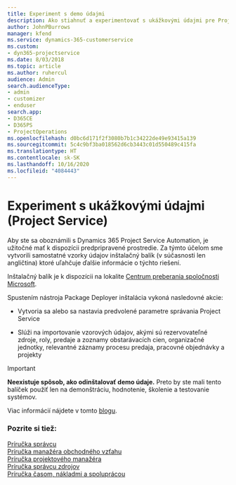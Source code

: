 ```yaml
---
title: Experiment s demo údajmi
description: Ako stiahnuť a experimentovať s ukážkovými údajmi pre Project Service Automation.
author: JohnPBurrows
manager: kfend
ms.service: dynamics-365-customerservice
ms.custom:
- dyn365-projectservice
ms.date: 8/03/2018
ms.topic: article
ms.author: ruhercul
audience: Admin
search.audienceType:
- admin
- customizer
- enduser
search.app:
- D365CE
- D365PS
- ProjectOperations
ms.openlocfilehash: d0bc6d171f2f3080b7b1c34222de49e93415a139
ms.sourcegitcommit: 5c4c9bf3ba018562d6cb3443c01d550489c415fa
ms.translationtype: HT
ms.contentlocale: sk-SK
ms.lasthandoff: 10/16/2020
ms.locfileid: "4084443"
---
```

# <a name="experiment-with-demo-data-project-service"></a>Experiment s ukážkovými údajmi (Project Service)

Aby ste sa oboznámili s Dynamics 365 Project Service Automation, je užitočné mať k dispozícii predpripravené prostredie. Za týmto účelom sme vytvorili samostatné vzorky údajov inštalačný balík (v súčasnosti len angličtina) ktoré uľahčuje ďalšie informácie o týchto riešení. 

Inštalačný balík je k dispozícii na lokalite [Centrum preberania spoločnosti Microsoft](https://go.microsoft.com/fwlink/?linkid=859966).  

Spustením nástroja Package Deployer inštalácia vykoná nasledovné akcie: 
  
-   Vytvoria sa alebo sa nastavia predvolené parametre správania Project Service  
  
-   Slúži na importovanie vzorových údajov, akými sú rezervovateľné zdroje, roly, predaje a zoznamy obstarávacích cien, organizačné jednotky, relevantné záznamy procesu predaja, pracovné objednávky a projekty    
  
> [!IMPORTANT]
> **Neexistuje spôsob, ako odinštalovať demo údaje.** Preto by ste mali tento balíček použiť len na demonštráciu, hodnotenie, školenie a testovanie systémov.

Viac informácií nájdete v tomto [blogu](https://blogs.msdn.microsoft.com/crm/2017/10/24/microsoft-dynamics-365-for-field-service-and-project-service-automation-sample-data).





  
### <a name="see-also"></a>Pozrite si tiež:  
 [Príručka správcu](../psa/admin-guide.md)   
 [Príručka manažéra obchodného vzťahu](../psa/account-manager-guide.md)   
 [Príručka projektového manažéra](../psa/project-manager-guide.md)   
 [Príručka správcu zdrojov](../psa/resource-manager-guide.md)   
 [Príručka časom, nákladmi a spoluprácou](../psa/time-expense-collaboration-guide.md)
